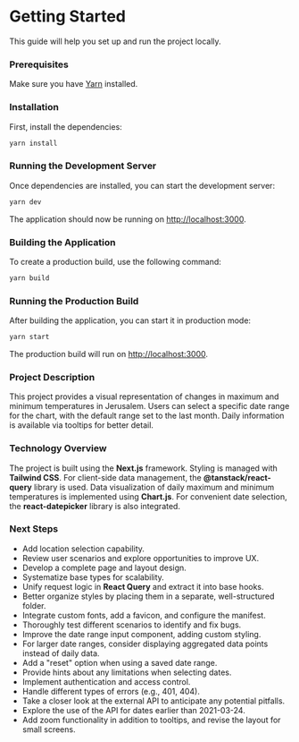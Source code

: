 # Getting Started

This guide will help you set up and run the project locally.

### Prerequisites
Make sure you have [Yarn](https://classic.yarnpkg.com/lang/en/docs/install/) installed.

### Installation

First, install the dependencies:

```bash
yarn install
```

### Running the Development Server

Once dependencies are installed, you can start the development server:

```bash
yarn dev
```

The application should now be running on [http://localhost:3000](http://localhost:3000).

### Building the Application

To create a production build, use the following command:

```bash
yarn build
```

### Running the Production Build

After building the application, you can start it in production mode:

```bash
yarn start
```

The production build will run on [http://localhost:3000](http://localhost:3000).

### Project Description
This project provides a visual representation of changes in maximum and minimum temperatures in Jerusalem. Users can select a specific date range for the chart, with the default range set to the last month. Daily information is available via tooltips for better detail.

### Technology Overview
The project is built using the **Next.js** framework. Styling is managed with **Tailwind CSS**. For client-side data management, the **@tanstack/react-query** library is used. Data visualization of daily maximum and minimum temperatures is implemented using **Chart.js**. For convenient date selection, the **react-datepicker** library is also integrated.

### Next Steps
- Add location selection capability.
- Review user scenarios and explore opportunities to improve UX.
- Develop a complete page and layout design.
- Systematize base types for scalability.
- Unify request logic in **React Query** and extract it into base hooks.
- Better organize styles by placing them in a separate, well-structured folder.
- Integrate custom fonts, add a favicon, and configure the manifest.
- Thoroughly test different scenarios to identify and fix bugs.
- Improve the date range input component, adding custom styling.
- For larger date ranges, consider displaying aggregated data points instead of daily data.
- Add a "reset" option when using a saved date range.
- Provide hints about any limitations when selecting dates.
- Implement authentication and access control.
- Handle different types of errors (e.g., 401, 404).
- Take a closer look at the external API to anticipate any potential pitfalls.
- Explore the use of the API for dates earlier than 2021-03-24.
- Add zoom functionality in addition to tooltips, and revise the layout for small screens.
